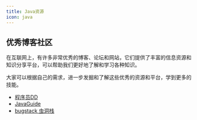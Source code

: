 ```yaml
---
title: Java资源
icon: java
---
```


## 优秀博客社区

在互联网上，有许多非常优秀的博客、论坛和网站，它们提供了丰富的信息资源和知识分享平台，可以帮助我们更好地了解和学习各种知识。

大家可以根据自己的需求，进一步发掘和了解这些优秀的资源和平台，学到更多的技能。

- [程序员DD](https://didispace.com)
- [JavaGuide](https://javaguide.cn)
- [bugstack 虫洞栈](https://bugstack.cn/)
